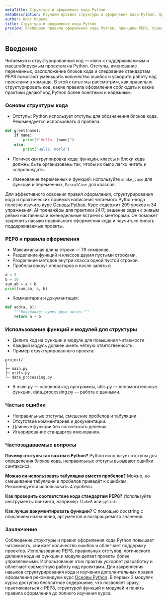 ```yaml
---
metaTitle: Структура и оформление кода Python
metaDescription: Изучаем правила структуры и оформления кода Python, принципы PEP8, отступы, читаемость и практические рекомендации для поддерживаемого кода.
author: Олег Марков
title: Структура и оформление кода Python
preview: Разбираем правила оформления кода Python, принципы PEP8, правильные отступы и методы повышения читаемости.
---
```


## Введение

Читаемый и структурированный код — ключ к поддерживаемым и масштабируемым проектам на Python. Отступы, именование переменных, расположение блоков кода и следование стандартам PEP8 помогают уменьшить количество ошибок и ускорить работу над проектами в команде.
В этой статье мы рассмотрим, как правильно структурировать код, какие правила оформления соблюдать и какие практики делают код Python более понятным и надёжным.

### Основы структуры кода

* Отступы: Python использует отступы для обозначения блоков кода. Рекомендуется использовать 4 пробела.

```python
def greet(name):
    if name:
        print(f"Hello, {name}")
    else:
        print("Hello, World")
```

* Логическая группировка кода: функции, классы и блоки кода должны быть организованы так, чтобы их было легко читать и сопровождать.

* Именование переменных и функций: используйте `snake_case` для функций и переменных, `PascalCase` для классов.

Для эффективного освоения правил оформления, структурирования кода и практических приёмов написания читаемого Python-кода полезно изучить курс [Основы Python](https://purpleschool.ru/course/python-basics?utm_source=knowledgebase&utm_medium=article&utm_campaign=Struktura_i_oformlenie_koda_Python).
Курс содержит 209 уроков и 34 упражнения, AI-тренажёры для практики 24/7, решение задач с живым ревью наставника и еженедельные встречи с менторами. Он поможет закрепить навыки правильного оформления кода и научиться писать поддерживаемые проекты.

### PEP8 и правила оформления

* Максимальная длина строки — 79 символов.
* Разделение функций и классов двумя пустыми строками.
* Разделение методов внутри класса одной пустой строкой.
* Пробелы вокруг операторов и после запятых:

```python
a = 5
b = 10
sum_ab = a + b
print(sum_ab, a, b)
```

* Комментарии и документация:

```python
def add(a, b):
    """Возвращает сумму двух чисел."""
    return a + b
```

### Использование функций и модулей для структуры

* Делите код на функции и модули для повышения читаемости.
* Каждый модуль должен иметь чёткую ответственность.
* Пример структурированного проекта:

```
project/
│
├─ main.py
├─ utils.py
└─ data_processing.py
```

* В main.py — основной код программы, utils.py — вспомогательные функции, data_processing.py — работа с данными.

### Частые ошибки

* Неправильные отступы, смешение пробелов и табуляции.
* Отсутствие комментариев и документации.
* Длинные функции без логического деления.
* Игнорирование стандартов именования.

### Частозадаваемые вопросы

**Почему отступы так важны в Python?**
Python использует отступы для определения блоков кода, неправильные отступы вызывают ошибки синтаксиса.

**Можно ли использовать табуляцию вместо пробелов?**
Можно, но смешивание табуляции и пробелов приведёт к ошибкам. Рекомендуется использовать 4 пробела.

**Как проверить соответствие кода стандартам PEP8?**
Используйте инструменты линтинга, например `flake8` или `pylint`.

**Как лучше документировать функции?**
С помощью docstring с описанием назначения, аргументов и возвращаемого значения.

### Заключение

Соблюдение структуры и правил оформления кода Python повышает читаемость, снижает количество ошибок и облегчает поддержку проектов. Использование PEP8, правильных отступов, логического деления кода на функции и модули делает проекты более управляемыми.
Использование этих практик ускоряет разработку и облегчает совместную работу над проектами. Для закрепления навыков структурирования кода и изучения дополнительных правил оформления рекомендуем курс [Основы Python](https://purpleschool.ru/course/python-basics?utm_source=knowledgebase&utm_medium=article&utm_campaign=Struktura_i_oformlenie_koda_Python).
В первых 3 модулях курса доступно бесплатное содержание, что позволяет сразу практиковаться с PEP8, структурой функций и модулей и понять правила оформления до полного изучения курса.
